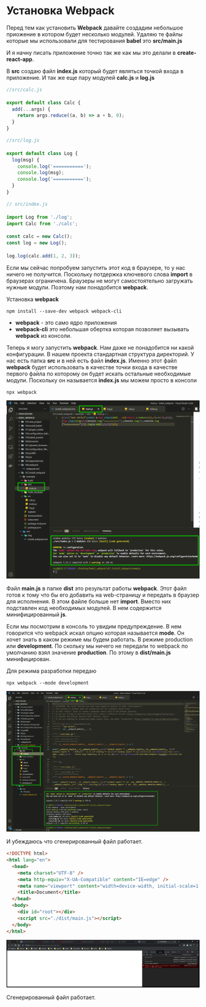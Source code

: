 # Установка Webpack

Перед тем как установить **Webpack** давайте создадим небольшое приожение в котором будет несколько модулей. Удаляю те файлы которые мы использовали для тестирования **babel** это **src/main.js**

И я начну писать приложение точно так же как мы это делали в **create-react-app**.

В **src** создаю файл **index.js** который будет являться точкой входа в приложение. И так же еще пару модулей **calc.js** и **log.js**

```js
//src/calc.js

export default class Calc {
  add(...args) {
    return args.reduce((a, b) => a + b, 0);
  }
}
```

```js
//src/log.js

export default class Log {
  log(msg) {
    console.log('===========');
    console.log(msg);
    console.log('===========');
  }
}
```

```js
// src/index.js

import Log from './log';
import Calc from './calc';

const calc = new Calc();
const log = new Log();

log.log(calc.add(1, 2, 3));
```

Если мы сейчас попробуем запустить этот код в браузере, то у нас ничего не получится. Поскольку потдержка ключевого слова **import** в браузерах ограничена. Браузеры не могут самостоятельно загружать нужные модули. Поэтому нам понадобится **webpack**.

Установка **webpack**

```shell
npm install --save-dev webpack webpack-cli
```

- **webpack** - это само ядро приложения
- **webpack-cli** это небольшая обертка которая позволяет вызывать **webpack** из консоли.

Теперь я могу запустить **webpack**. Нам даже не понадобится ни какой конфигурации. В нашем проекта стандартная структура директорий. У нас есть папка **src** и в ней есть файл **index.js**. Именно этот файл **webpack** будет использовать в качестве точки входа в качестве первого файла по которому он будет искать остальные необходимые модули. Поскольку он называется **index.js** мы можем просто в консоли

```shell
npx webpack
```

![](img/001.png)

Файл **main.js** в папке **dist** это результат работы **webpack**. Этот файл готов к тому что бы его добавить на web-страницу и передать в браузер для исполнения. В этом файле больше нет **import**. Вместо них подставлен код необходимых модулей.
В нем содержится минифицированный **js**.

Если мы посмотрим в консоль то увидим предупреждение. В нем говорится что webpack искал опцию которая называется **mode**. Он хочет знать в каком режиме мы будем работать. В режиме production или **development**. По скольку мы ничего не передали то webpack по умолчанию взял значение **production**. По этому в **dist/main.js** минифицирован.

Для режима разработки передаю

```shell
npx webpack --mode development
```

![](img/002.png)

И убеждаюсь что сгенерированный файл работает.

```html
<!DOCTYPE html>
<html lang="en">
  <head>
    <meta charset="UTF-8" />
    <meta http-equiv="X-UA-Compatible" content="IE=edge" />
    <meta name="viewport" content="width=device-width, initial-scale=1.0" />
    <title>Document</title>
  </head>
  <body>
    <div id="root"></div>
    <script src="./dist/main.js"></script>
  </body>
</html>
```

![](img/003.png)

Сгенерированный файл работает.
